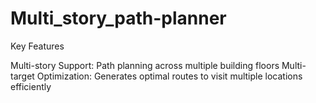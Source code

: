 # Multi_story_path-planner

Key Features

Multi-story Support: Path planning across multiple building floors
Multi-target Optimization: Generates optimal routes to visit multiple locations efficiently
